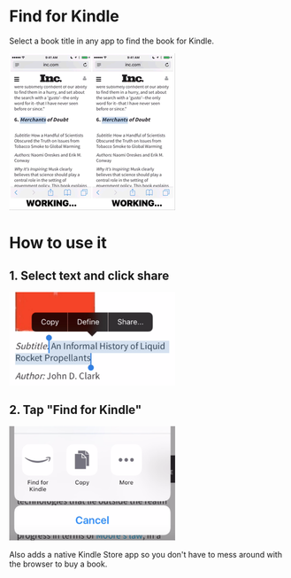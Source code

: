 # Find for Kindle

Select a book title in any app to find the book for Kindle. 

<img src="https://github.com/mortenjust/find-for-kindle/blob/master/ux/demo-compare.mov.gif?raw=true">

# How to use it

## 1. Select text and click share
<img width=300 src="https://github.com/mortenjust/find-for-kindle/blob/master/ux/demo-extension00.png?raw=true">

## 2. Tap "Find for Kindle"
<img width=300 src="https://github.com/mortenjust/find-for-kindle/blob/master/ux/demo-extension01.png?raw=true">

Also adds a native Kindle Store app so you don't have to mess around with the browser to buy a book. 
